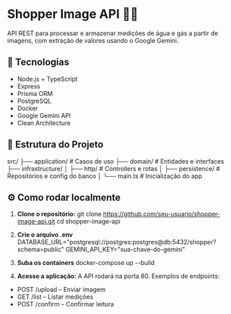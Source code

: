 # Shopper Image API 🛒📸
API REST para processar e armazenar medições de água e gás a partir de imagens, com extração de valores usando o Google Gemini.

## 🚀 Tecnologias
- Node.js + TypeScript
- Express
- Prisma ORM
- PostgreSQL
- Docker
- Google Gemini API
- Clean Architecture

## 📁 Estrutura do Projeto
src/
├── application/ # Casos de uso
├── domain/ # Entidades e interfaces
├── infrastructure/
│ ├── http/ # Controllers e rotas
│ ├── persistence/ # Repositórios e config do banco
│ └── main.ts # Inicialização do app

## ⚙️ Como rodar localmente

1. **Clone o repositório:**
git clone https://github.com/seu-usuario/shopper-image-api.git
cd shopper-image-api

2. **Crie o arquivo .env**
DATABASE_URL="postgresql://postgres:postgres@db:5432/shopper?schema=public"
GEMINI_API_KEY="sua-chave-do-gemini"

3. **Suba os containers**
docker-compose up --build

4. **Acesse a aplicação:**
A API rodará na porta 80. Exemplos de endpoints:
- POST /upload – Enviar imagem
- GET /list – Listar medições
- POST /confirm – Confirmar leitura